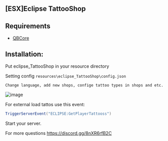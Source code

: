 ## [ESX]Eclipse TattooShop

## Requirements
- [QBCore](https://github.com/qbcore-framework/qb-core)

## Installation:

Put eclipse_TattooShop in your resource directory

Setting config `resources\eclipse_TattooShop\config.json`

	Change language, add new shops, confige tattoo types in shops and etc.
  ![image](https://cdn.discordapp.com/attachments/759479979435098152/943156160901566524/unknown.png)
  
  
For external load tattos use this event:
```csharp
TriggerServerEvent("ECLIPSE:GetPlayerTattooss")
```

Start your server.

For more questions https://discord.gg/8nXR6rfB2C




